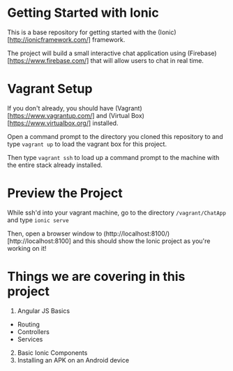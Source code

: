 # Getting Started with Ionic

This is a base repository for getting started with the (Ionic)[http://ionicframework.com/] framework.

The project will build a small interactive chat application using (Firebase)[https://www.firebase.com/] that will allow
users to chat in real time.

# Vagrant Setup
If you don't already, you should have (Vagrant)[https://www.vagrantup.com/] and (Virtual Box)[https://www.virtualbox.org/]
installed.

Open a command prompt to the directory you cloned this repository to and type `vagrant up` to load the vagrant box for
this project.

Then type `vagrant ssh` to load up a command prompt to the machine with the entire stack already installed.

# Preview the Project
While ssh'd into your vagrant machine, go to the directory `/vagrant/ChatApp` and type `ionic serve`

Then, open a browser window to (http://localhost:8100/)[http://localhost:8100] and this should show the Ionic project
as you're working on it!

# Things we are covering in this project
1. Angular JS Basics
  * Routing
  * Controllers
  * Services
2. Basic Ionic Components
3. Installing an APK on an Android device
